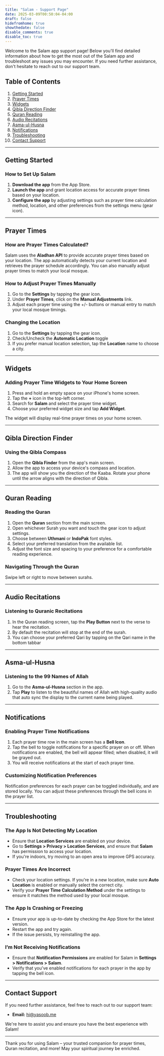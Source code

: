 ```yaml
---
title: "Salam - Support Page"
date: 2025-03-09T00:50:04-04:00
draft: false
hidefromhome: true
showthedate: false
disable_comments: true
disable_toc: true
---
```


Welcome to the Salam app support page! Below you'll find detailed information about how to get the most out of the Salam app and troubleshoot any issues you may encounter. If you need further assistance, don't hesitate to reach out to our support team.

## Table of Contents

1. [Getting Started](#getting-started)
2. [Prayer Times](#prayer-times)
3. [Widgets](#widgets)
4. [Qibla Direction Finder](#qibla-direction-finder)
5. [Quran Reading](#quran-reading)
6. [Audio Recitations](#audio-recitations)
7. [Asma-ul-Husna](#asma-ul-husna)
8. [Notifications](#notifications)
9. [Troubleshooting](#troubleshooting)
10. [Contact Support](#contact-support)

---

## Getting Started

### How to Set Up Salam

1. **Download the app** from the App Store.
2. **Launch the app** and grant location access for accurate prayer times based on your location.
3. **Configure the app** by adjusting settings such as prayer time calculation method, location, and other preferences from the settings menu (gear icon).

---

## Prayer Times

### How are Prayer Times Calculated?

Salam uses the **Aladhan API** to provide accurate prayer times based on your location. The app automatically detects your current location and retrieves the prayer schedule accordingly. You can also manually adjust prayer times to match your local mosque.

### How to Adjust Prayer Times Manually

1. Go to the **Settings** by tapping the gear icon.
2. Under **Prayer Times**, click on the **Manual Adjustments** link.
3. Adjust each prayer time using the +/- buttons or manual entry to match your local mosque timings.

### Changing the Location

1. Go to the **Settings** by tapping the gear icon.
2. Check/Uncheck the **Automatic Location** toggle
3. If you prefer manual location selection, tap the **Location** name to choose a city.

---

## Widgets

### Adding Prayer Time Widgets to Your Home Screen

1. Press and hold an empty space on your iPhone's home screen.
2. Tap the **+** icon in the top-left corner.
3. Search for **Salam** and select the prayer time widget.
4. Choose your preferred widget size and tap **Add Widget**.

The widget will display real-time prayer times on your home screen.

---

## Qibla Direction Finder

### Using the Qibla Compass

1. Open the **Qibla Finder** from the app's main screen.
2. Allow the app to access your device's compass and location.
3. The app will show you the direction of the Kaaba. Rotate your phone until the arrow aligns with the direction of Qibla.

---

## Quran Reading

### Reading the Quran

1. Open the **Quran** section from the main screen.
2. Open whichever Surah you want and touch the gear icon to adjust settings.
3. Choose between **Uthmani** or **IndoPak** font styles.
4. Select your preferred translation from the available list.
5. Adjust the font size and spacing to your preference for a comfortable reading experience.

### Navigating Through the Quran

Swipe left or right to move between surahs.

---

## Audio Recitations

### Listening to Quranic Recitations

1. In the Quran reading screen, tap the **Play Button** next to the verse to hear the recitation.
2. By default the recitation will stop at the end of the surah.
3. You can choose your preferred Qari by tapping on the Qari name in the bottom tabbar

---

## Asma-ul-Husna

### Listening to the 99 Names of Allah

1. Go to the **Asma-ul-Husna** section in the app.
2. Tap **Play** to listen to the beautiful names of Allah with high-quality audio that auto sync the display to the current name being played.

---

## Notifications

### Enabling Prayer Time Notifications

1. Each prayer time row in the main screen has a **Bell Icon**.
2. Tap the bell to toggle notifications for a specific prayer on or off. When notifications are enabled, the bell will appear filled; when disabled, it will be grayed out.
3. You will receive notifications at the start of each prayer time.

### Customizing Notification Preferences

Notification preferences for each prayer can be toggled individually, and are stored locally. You can adjust these preferences through the bell icons in the prayer list.

---

## Troubleshooting

### The App Is Not Detecting My Location

- Ensure that **Location Services** are enabled on your device.
- Go to **Settings > Privacy > Location Services**, and ensure that **Salam** has permission to access your location.
- If you're indoors, try moving to an open area to improve GPS accuracy.

### Prayer Times Are Incorrect

- Check your location settings. If you're in a new location, make sure **Auto Location** is enabled or manually select the correct city.
- Verify your **Prayer Time Calculation Method** under the settings to ensure it matches the method used by your local mosque.

### The App Is Crashing or Freezing

- Ensure your app is up-to-date by checking the App Store for the latest version.
- Restart the app and try again.
- If the issue persists, try reinstalling the app.

### I’m Not Receiving Notifications

- Ensure that **Notification Permissions** are enabled for Salam in **Settings > Notifications > Salam**.
- Verify that you've enabled notifications for each prayer in the app by tapping the bell icon.

---

## Contact Support

If you need further assistance, feel free to reach out to our support team:

- **Email:** hi@yasoob.me

We're here to assist you and ensure you have the best experience with Salam!

---

Thank you for using Salam – your trusted companion for prayer times, Quran recitation, and more! May your spiritual journey be enriched.
